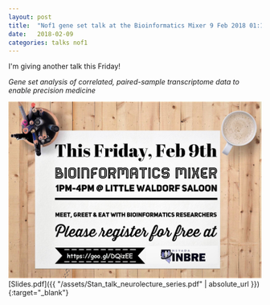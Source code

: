 ```yaml
---
layout: post
title:  "Nof1 gene set talk at the Bioinformatics Mixer 9 Feb 2018 01:15PM Little Waldorf"
date:   2018-02-09
categories: talks nof1
---
```


I'm giving another talk this Friday!

*Gene set analysis of correlated, paired-sample transcriptome data to enable precision medicine*

![Flyer](/assets/BioinformaticsMixerReminder.jpg)
[Slides.pdf]({{ "/assets/Stan_talk_neurolecture_series.pdf" | absolute_url }}){:target="_blank"}

